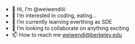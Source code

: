 - 👋 Hi, I’m @weiwendiiii
- 👀 I’m interested in coding, eating...
- 🌱 I’m currently learning everthing as SDE
- 💞️ I’m looking to collaborate on anything exciting
- 📫 How to reach me weiwendi@berkeley.edu

<!---
weiwendiiii/weiwendiiii is a ✨ special ✨ repository because its `README.md` (this file) appears on your GitHub profile.
You can click the Preview link to take a look at your changes.
--->
